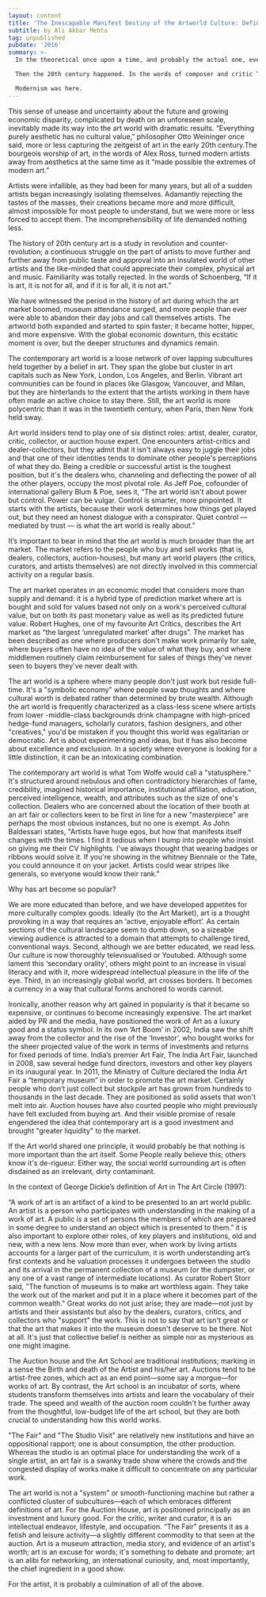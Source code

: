 ```yaml
---
layout: content
title: 'The Inescapable Manifest Destiny of the Artworld Culture: Defining Art through the state of the Artworld today'
subtitle: by Ali Akbar Mehta
tag: unpublished
pubdate: '2016'
summary: >-
  In the theoretical once upon a time, and probably the actual one, everyone (or at least most) read about art. Everyone went to the theater. Everyone knew the composer of the day. Everyone discussed the arts and everyone loved them.

  Then the 20th century happened. In the words of composer and critic Theodor Adorno, “New music has taken upon itself all of the darkness and guilt of the world.” Sure he was referring to music but the assertion could just as easily be broadened to include the entire world of art. European and American artists and composers and writers in the early 20th century saw violence like the world hadn’t seen for hundreds of years. The manifold amount of changes wrought by technology and innovation in fin de siècle Europe and America meant nothing about life before would ever be the same. Then World War One and World War Two turned the world completely upside down. How could we go back to the way the world was before? The answer was that we couldn’t.

  Modernism was here.
---
```


This sense of unease and uncertainty about the future and growing economic disparity, complicated by death on an unforeseen scale, inevitably made its way into the art world with dramatic results. “Everything purely aesthetic has no cultural value,” philosopher Otto Weininger once said, more or less capturing the zeitgeist of art in the early 20th century.The bourgeois worship of art, in the words of Alex Ross, turned modern artists away from aesthetics at the same time as it “made possible the extremes of modern art.”

Artists were infallible, as they had been for many years, but all of a sudden artists began increasingly isolating themselves. Adamantly rejecting the tastes of the masses, their creations became more and more difficult, almost impossible for most people to understand, but we were more or less forced to accept them. The incomprehensibility of life demanded nothing less.

The history of 20th century art is a study in revolution and counter-revolution; a continuous struggle on the part of artists to move further and further away from public taste and approval into an insulated world of other artists and the like-minded that could appreciate their complex, physical art and music. Familiarity was totally rejected. In the words of Schoenberg, “If it is art, it is not for all, and if it is for all, it is not art.”

We have witnessed the period in the history of art during which the art market boomed, museum attendance surged, and more people than ever were able to abandon their day jobs and call themselves artists. The artworld both expanded and started to spin faster; it became hotter, hipper, and more expensive. With the global economic downturn, this ecstatic moment is over, but the deeper structures and dynamics remain.

The contemporary art world is a loose network of over lapping subcultures held together by a belief in art. They span the globe but cluster in art capitals such as New York, London, Los Angeles, and Berlin. Vibrant art communities can be found in places like Glasgow, Vancouver, and Milan, but they are hinterlands to the extent that the artists working in them have often made an active choice to stay there. Still, the art world is more polycentric than it was in the twentieth century, when Paris, then New York held sway.

Art world insiders tend to play one of six distinct roles: artist, dealer, curator, critic, collector, or auction house expert. One encounters artist-critics and dealer-collectors, but they admit that it isn't always easy to juggle their jobs and that one of their identities tends to dominate other people's perceptions of what they do. Being a credible or successful artist is the toughest position, but it's the dealers who, channeling and deflecting the power of all the other players, occupy the most pivotal role. As Jeff Poe, cofounder of international gallery Blum & Poe, sees it, “The art world isn't about power but control. Power can be vulgar. Control is smarter, more pinpointed. It starts with the artists, because their work determines how things get played out, but they need an honest dialogue with a conspirator. Quiet control — mediated by trust — is what the art world is really about.”

It’s important to bear in mind that the art world is much broader than the art market. The market refers to the people who buy and sell works (that is, dealers, collectors, auction-houses), but many art world players (the critics, curators, and artists themselves) are not directly involved in this commercial activity on a regular basis.

The art market operates in an economic model that considers more than supply and demand: it is a hybrid type of prediction market where art is bought and sold for values based not only on a work's perceived cultural value, but on both its past monetary value as well as its predicted future value. Robert Hughes, one of my favourite Art Critics, describes the Art market as “the largest ‘unregulated market’ after drugs”. The market has been described as one where producers don't make work primarily for sale, where buyers often have no idea of the value of what they buy, and where middlemen routinely claim reimbursement for sales of things they've never seen to buyers they've never dealt with.

The art world is a sphere where many people don't just work but reside full-time. It's a "symbolic economy" where people swap thoughts and where cultural worth is debated rather than determined by brute wealth. Although the art world is frequently characterized as a class-less scene where artists from lower -middle-class backgrounds drink champagne with high-priced hedge-fund managers, scholarly curators, fashion designers, and other "creatives," you'd be mistaken if you thought this world was egalitarian or democratic. Art is about experimenting and ideas, but it has also become about excellence and exclusion. In a society where everyone is looking for a little distinction, it can be an intoxicating combination.

The contemporary art world is what Tom Wolfe would call a "statusphere." It's structured around nebulous and often contradictory hierarchies of fame, credibility, imagined historical importance, institutional affiliation, education, perceived intelligence, wealth, and attributes such as the size of one's collection. Dealers who are concerned about the location of their booth at an art fair or collectors keen to be first in line for a new "masterpiece" are perhaps the most obvious instances, but no one is exempt. As John Baldessari states, "Artists have huge egos, but how that manifests itself changes with the times. I find it tedious when I bump into people who insist on giving me their CV highlights. I've always thought that wearing badges or ribbons would solve it. If you're showing in the whitney Biennale or the Tate, you could announce it on your jacket. Artists could wear stripes like generals, so everyone would know their rank."

Why has art become so popular?

We are more educated than before, and we have developed appetites for more culturally complex goods. Ideally (to the Art Market), art is a thought provoking in a way that requires an ‘active, enjoyable effort’. As certain sections of the cultural landscape seem to dumb down, so a sizeable viewing audience is attracted to a domain that attempts to challenge tired, conventional ways. Second, although we are better educated, we read less. Our culture is now thoroughly televisualised or Youtubed. Although some lament this ‘secondary orality’, others might point to an increase in visual literacy and with it, more widespread intellectual pleasure in the life of the eye. Third, in an increasingly global world, art crosses borders. It becomes a currency in a way that cultural forms anchored to words cannot.

Ironically, another reason why art gained in popularity is that it became so expensive, or continues to become increasingly expensive. The art market aided by PR and the media, have positioned the work of Art as a luxury good and a status symbol. In its own ‘Art Boom’ in 2002, India saw the shift away from the collector and the rise of the ‘Investor’, who bought works for the sheer projected value of the work in terms of investments and returns for fixed periods of time. India’s premier Art Fair, The India Art Fair, launched in 2008, saw several hedge fund directors, investors and other key players in its inaugural year. In 2011, the Ministry of Culture declared the India Art Fair a “temporary museum” in order to promote the art market.  Certainly people who don’t just collect but stockpile art has grown from hundreds to thousands in the last decade. They are positioned as solid assets that won't melt into air. Auction houses have also courted people who might previously have felt excluded from buying art. And their visible promise of resale engendered the idea that contemporary art is a good investment and brought "greater liquidity" to the market.

If the Art world shared one principle, it would probably be that nothing is more important than the art itself. Some People really believe this; others know it's de-rigueur. Either way, the social world surrounding art is often disdained as an irrelevant, dirty contaminant.

In the context of George Dickie’s definition of Art in The Art Circle (1997):

“A work of art is an artifact of a kind to be presented to an art world public. An artist is a person who participates with understanding in the making of a work of art. A public is a set of persons the members of which are prepared in some degree to understand an object which is presented to them.” it is also important to explore other roles, of key players and institutions, old and new, with a new lens. Now more than ever, when work by living artists accounts for a larger part of the curriculum, it is worth understanding art’s first contexts and he valuation processes it undergoes between the studio and its arrival in the permanent collection of a museum (or the dumpster, or any one of a vast range of intermediate locations). As curator Robert Storr said, "The function of museums is to make art worthless again. They take the work out of the market and put it in a place where it becomes part of the common wealth." Great works do not just arise; they are made—not just by artists and their assistants but also by the dealers, curators, critics, and collectors who "support" the work. This is not to say that art isn't great or that the art that makes it into the museum doesn't deserve to be there. Not at all. It's just that collective belief is neither as simple nor as mysterious as one might imagine.

The Auction house and the Art School are traditional institutions; marking in a sense the Birth and death of the Artist and his/her art. Auctions tend to be artist-free zones, which act as an end point—some say a morgue—for works of art. By contrast, the Art school is an incubator of sorts, where students transform themselves into artists and learn the vocabulary of their trade. The speed and wealth of the auction room couldn't be further away from the thoughtful, low-budget life of the art school, but they are both crucial to understanding how this world works.

"The Fair" and "The Studio Visit" are relatively new institutions and have an oppositional rapport; one is about consumption, the other production. Whereas the studio is an optimal place for understanding the work of a single artist, an art fair is a swanky trade show where the crowds and the congested display of works make it difficult to concentrate on any particular work.

The art world is not a "system" or smooth-functioning machine but rather a conflicted cluster of subcultures—each of which embraces different definitions of art. For the Auction House, art is positioned principally as an investment and luxury good. For the critic, writer and curator, it is an intellectual endeavor, lifestyle, and occupation. “The Fair" presents it as a fetish and leisure activity—a slightly different commodity to that seen at the auction. Art is a museum attraction, media story, and evidence of an artist's worth; art is an excuse for words; it's something to debate and promote; art is an alibi for networking, an international curiosity, and, most importantly, the chief ingredient in a good show.

For the artist, it is probably a culmination of all of the above.
